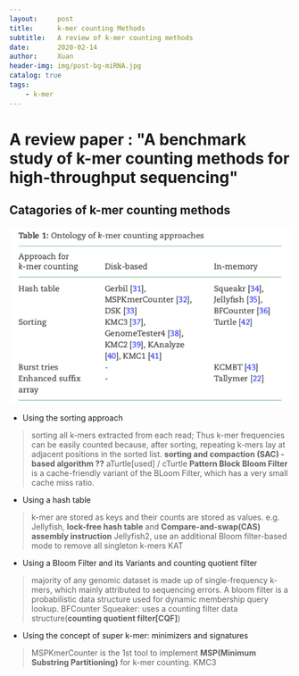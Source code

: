 ```yaml
---
layout:     post
title:      k-mer counting Methods
subtitle:   A review of k-mer counting methods
date:       2020-02-14
author:     Xuan
header-img: img/post-bg-miRNA.jpg
catalog: true
tags:
    - k-mer
---
```


# A review paper : "A benchmark study of k-mer counting methods for high-throughput sequencing"


## Catagories of k-mer counting methods

![Ontology of k-mer counting approaches](/img/post-ct-cata.png)

- Using the sorting approach
> sorting all k-mers extracted from each read; Thus k-mer frequencies can be easily counted because, after sorting, repeating k-mers lay at adjacent positions in the sorted list.
> **sorting and compaction (SAC) -based algorithm ??**
> aTurtle[used] / cTurtle
> **Pattern Block Bloom Filter** is a cache-friendly variant of the BLoom Filter, which has a very small cache miss ratio. 

- Using a hash table
> k-mer are stored as keys and their counts are stored as values. 
> e.g. Jellyfish, **lock-free hash table** and **Compare-and-swap(CAS) assembly instruction**
> Jellyfish2, use an additional Bloom filter-based mode to remove all singleton k-mers
> KAT

- Using a Bloom Filter and its Variants and counting quotient filter
> majority of any genomic dataset is made up of single-frequency k-mers, which mainly attributed to sequencing errors.
> A bloom filter is a probabilistic data structure used for dynamic membership query lookup.
> BFCounter
> Squeaker: uses a counting filter data structure(**counting quotient filter[CQF]**)

- Using the concept of super k-mer: minimizers and signatures
> MSPKmerCounter is the 1st tool to implement **MSP(Minimum Substring Partitioning)** for k-mer counting.
> KMC3
